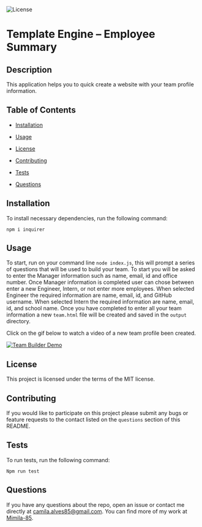 ![License](https://img.shields.io/badge/license-MIT-blue)
# Template Engine – Employee Summary

## Description

This application helps you to quick create a website with your team profile information. 

## Table of Contents

* [Installation](#installation)

* [Usage](#usage)

* [License](#license)

* [Contributing](#contributing)

* [Tests](#tests)

* [Questions](#questions)

## Installation

To install necessary dependencies, run the following command:
```
npm i inquirer
```

## Usage

To start, run on your command line `node index.js`, this will prompt a series of questions that will be used to build your team. To start you will be asked to enter the Manager information such as name, email, id and office number. Once Manager information is completed user can chose between enter a new Engineer, Intern, or not enter more employees. When selected Engineer the required information are name, email, id, and GitHub username. When selected Intern the required information are name, email, id, and school name. Once you have completed to enter all your team information a new `team.html` file will be created and saved in the `output` directory.

Click on the gif below to watch a video of a new team profile been created.

[![Team Builder Demo](.gif)](https://youtu.be/)

## License

This project is licensed under the terms of the MIT license.

## Contributing

If you would like to participate on this project please submit any bugs or feature requests to the contact listed on the `questions` section of this README. 

## Tests

To run tests, run the following command:
```
Npm run test
```

## Questions

If you have any questions about the repo, open an issue or contact me directly at camila.alves85@gmail.com. You can find more of my work at [Mimila-85](https://github.com/Mimila-85).